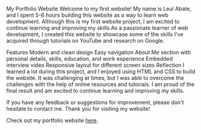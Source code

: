 My Portfolio Website
Welcome to my first website! My name is Leul Abate, and I spent 5-6 hours building this website as a way to learn web development. Although this is my first website project, I am excited to continue learning and improving my skills.As a passionate learner of web development, I created this website to showcase some of the skills I've acquired through tutorials on YouTube and research on Google.

Features
Modern and clean design
Easy navigation
About Me section with personal details, skills, education, and work experience
Embedded interview video
Responsive layout for different screen sizes
Reflection
I learned a lot during this project, and I enjoyed using HTML and CSS to build the website. It was challenging at times, but I was able to overcome the challenges with the help of online resources and tutorials. I am proud of the final result and am excited to continue learning and improving my skills.

If you have any feedback or suggestions for improvement, please don't hesitate to contact me. Thank you for visiting my website!

Check out my portfolio website [here](https://portfolio.leulabate1.repl.co/).
